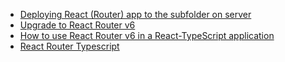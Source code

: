 * [Deploying React (Router) app to the subfolder on server](https://muffinman.io/blog/react-router-subfolder-on-server/)
* [Upgrade to React Router v6](https://typescript.tv/react/upgrade-to-react-router-v6/)
* [How to use React Router v6 in a React-TypeScript application](https://sevda.com.au/how-to-use-react-router-v6-in-a-react-typescript-application)
* [React Router Typescript](https://galaxies.dev/quickwin/react-router-typescript)
